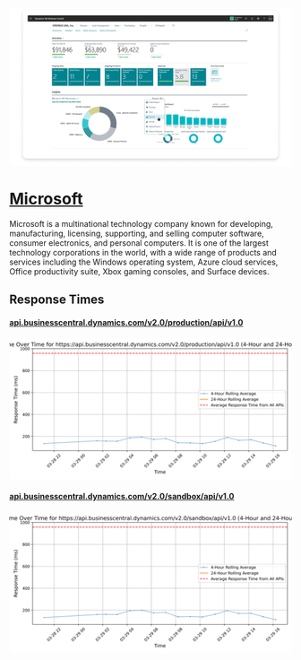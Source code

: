 [![Visit Microsoft](imagePreview.png)](https://microsoft.com)

# [Microsoft](https://microsoft.com)

Microsoft is a multinational technology company known for developing, manufacturing, licensing, supporting, and selling computer software, consumer electronics, and personal computers. It is one of the largest technology corporations in the world, with a wide range of products and services including the Windows operating system, Azure cloud services, Office productivity suite, Xbox gaming consoles, and Surface devices.

## Response Times

#### [api.businesscentral.dynamics.com/v2.0/production/api/v1.0](https://api.businesscentral.dynamics.com/v2.0/production/api/v1.0)

![api.businesscentral.dynamics.com/v2.0/production/api/v1.0](response-time-charts/6170692e627573696e65737363656e7472616c2e64796e616d6963732e636f6d2f76322e302f70726f64756374696f6e2f6170692f76312e30.svg)
#### [api.businesscentral.dynamics.com/v2.0/sandbox/api/v1.0](https://api.businesscentral.dynamics.com/v2.0/sandbox/api/v1.0)

![api.businesscentral.dynamics.com/v2.0/sandbox/api/v1.0](response-time-charts/6170692e627573696e65737363656e7472616c2e64796e616d6963732e636f6d2f76322e302f73616e64626f782f6170692f76312e30.svg)
